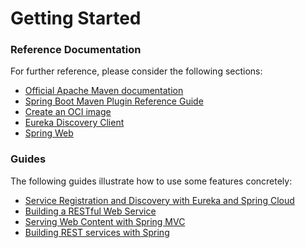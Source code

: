 # Getting Started

### Reference Documentation
For further reference, please consider the following sections:

* [Official Apache Maven documentation](https://maven.apache.org/guides/index.html)
* [Spring Boot Maven Plugin Reference Guide](https://docs.spring.io/spring-boot/docs/2.5.7/maven-plugin/reference/html/)
* [Create an OCI image](https://docs.spring.io/spring-boot/docs/2.5.7/maven-plugin/reference/html/#build-image)
* [Eureka Discovery Client](https://docs.spring.io/spring-cloud-netflix/docs/current/reference/html/#service-discovery-eureka-clients)
* [Spring Web](https://docs.spring.io/spring-boot/docs/2.5.7/reference/htmlsingle/#boot-features-developing-web-applications)

### Guides
The following guides illustrate how to use some features concretely:

* [Service Registration and Discovery with Eureka and Spring Cloud](https://spring.io/guides/gs/service-registration-and-discovery/)
* [Building a RESTful Web Service](https://spring.io/guides/gs/rest-service/)
* [Serving Web Content with Spring MVC](https://spring.io/guides/gs/serving-web-content/)
* [Building REST services with Spring](https://spring.io/guides/tutorials/bookmarks/)

